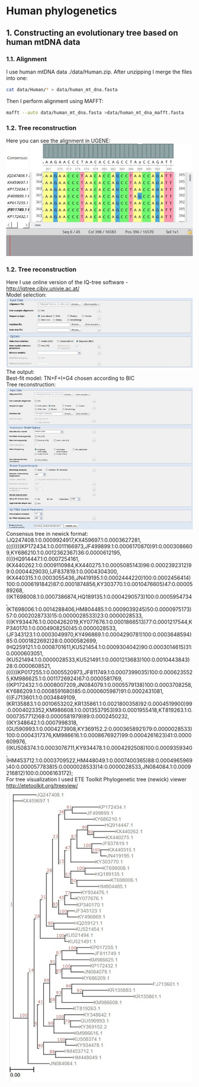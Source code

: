 # Human phylogenetics
## 1. Constructing an evolutionary tree based on human mtDNA data
### 1.1. Alignment
I use human mtDNA data ./data/Human.zip. After unzipping I merge the files into one:
```bash 
cat data/Human/* > data/human_mt_dna.fasta
```
Then I perform alignment using MAFFT:
```bash
mafft --auto data/human_mt_dna.fasta >data/human_mt_dna_mafft.fasta
```
### 1.2. Tree reconstruction
Here you can see the alignment in UGENE:<br>
![alignment](./images/alignment.jpg "alignment")
### 1.2. Tree reconstruction
Here I use online version of the IQ-tree software - http://iqtree.cibiv.univie.ac.at/<br>
Model selection: <br>
![model_selection](./images/model_selection.jpg "model_selection")
The output:<br>
Best-fit model: TN+F+I+G4 chosen according to BIC<br>
Tree reconstruction:<br>
![rec](./images/rec.jpg "rec")
Consensus tree in newick format:<br>
(JQ247408.1:0.0009924917,KX459697.1:0.0003627281,((((((((KP172434.1:0.0011166973,JF499899.1:0.0006170870)91:0.0003086609,KY686210.1:0.0012362367)36:0.0000612195,((((HQ914447.1:0.0007254161,(KX440262.1:0.0009110984,KX440275.1:0.0005085143)96:0.0002392312)99:0.0004429030,(JF837819.1:0.0004304300,(KX440315.1:0.0003055436,JN419195.1:0.0002444220)100:0.0002456414)100:0.0006191842)87:0.0001874856,KY303770.1:0.0010476605)47:0.0000589268,((KT698008.1:0.0007386874,HQ189135.1:0.0004290573)100:0.0005954734,(KT698006.1:0.0014288406,HM804485.1:0.0009039245)50:0.0000975173)57:0.0002028733)15:0.0000028533)23:0.0000028533,(((KY934476.1:0.0004262019,KY077676.1:0.0001866513)77:0.0001217544,KP340170.1:0.0004908250)45:0.0000028533,(JF343123.1:0.0003049970,KY496869.1:0.0004290781)100:0.0003648594)85:0.0001822692)28:0.0000582699,(HQ259121.1:0.0008701611,KU521454.1:0.0009304042)90:0.0003014615)31:0.0000603051,(KU521494.1:0.0000028533,KU521491.1:0.0001213683)100:0.0010443843)28:0.0000608521,((((((KP017255.1:0.0005520973,JF811749.1:0.0007399035)100:0.0006235525,KM986625.1:0.0011726924)67:0.0000581769,((KP172432.1:0.0008007209,JN084079.1:0.0005579138)100:0.0003708258,KY686209.1:0.0008591680)85:0.0000605987)91:0.0002431081,(((FJ713601.1:0.0034849109,(KR135883.1:0.0010653202,KR135861.1:0.0021800358)92:0.0004519900)99:0.0004023352,KM986608.1:0.0013537953)93:0.0001955418,KT819263.1:0.0007357712)68:0.0000581979)89:0.0002450232,((KY348642.1:0.0007998318,(GU590993.1:0.0004273908,KY369152.2:0.0003658921)79:0.0000028533)100:0.0004317376,KM986616.1:0.0008676927)99:0.0004261623)41:0.0000609976,((KU508374.1:0.0003076711,KY934478.1:0.0004292508)100:0.0009359340,(HM453712.1:0.0003709522,HM448049.1:0.0007400365)88:0.0004965969)40:0.0000577838)5:0.0000028533)14:0.0000028533,JN084084.1:0.0009216812)100:0.0006163172);<br>
For tree visualization I used ETE Toolkit Phylogenetic tree (newick) viewer http://etetoolkit.org/treeview/<br>
![tree](./images/tree.jpg "tree")


